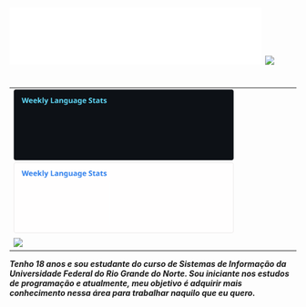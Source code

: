 <h1>
  <img src="https://raw.githubusercontent.com/mtzdantas/mtzdantas/master/name.svg" alt="Mateus Dantas">
  <img src="https://media.giphy.com/media/hhut7D136GMQU/giphy.gif" width="70">
</h1>

<table align="right">
  <tr>
    <td>
      <img height='125' src='https://raw.githubusercontent.com/mtzdantas/mtzdantas/master/images/wakatime_weekly_language_stats_black.svg#gh-dark-mode-only' >
      <img height='125' src='https://raw.githubusercontent.com/mtzdantas/mtzdantas/master/images/wakatime_weekly_language_stats.svg#gh-light-mode-only'>
    </td>
  </tr>
  <tr>
    <td>
      <img height='125' src='https://github-profile-summary-cards.vercel.app/api/cards/profile-details?username=mtzdantas&layout=compact&theme=react'>  
    </td>
  </tr>
</table>

<h5 align="left">
Tenho 18 anos e sou estudante do curso de Sistemas de Informação da Universidade Federal do Rio Grande do Norte. Sou iniciante nos estudos de programação e atualmente, meu objetivo é adquirir mais conhecimento nessa área para trabalhar naquilo que eu quero.
</h5>




